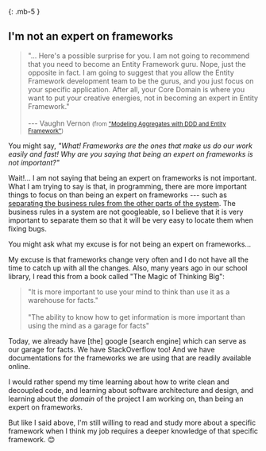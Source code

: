 <div class="resume-section-content col-md-10" id="not-an-expert-on-frameworks" markdown="1">

{: .mb-5 }
## I'm not an expert on frameworks

> "... Here's a possible surprise for you. I am not going to recommend that you need to become an Entity Framework guru. Nope, just the opposite in fact. I am going to suggest that you allow the Entity Framework development team to be the gurus, and you just focus on your specific application. After all, your Core Domain is where you want to put your creative energies, not in becoming an expert in Entity Framework."
<br /><br />
> --- Vaughn Vernon <small>(from ["Modeling Aggregates with DDD and Entity Framework"](https://web.archive.org/web/20180827140727/https://vaughnvernon.co/?p=879))</small>


You might say, _"What! Frameworks are the ones that make us do our work easily and fast! Why are you saying that being an expert on frameworks is not important?"_

Wait!... I am not saying that being an expert on frameworks is not important. What I am trying to say is that, in programming, there are more important things to focus on than being an expert on frameworks --- such as [separating the business rules from the other parts of the system](http://craftsmanshipcounts.com/policy-mechanism-preservation-business-value). The business rules in a system are not googleable, so I believe that it is very important to separate them so that it will be very easy to locate them when fixing bugs.

<!-- 
(I intend to someday become an expert on some frameworks of course.)
 -->

You might ask what my excuse is for not being an expert on frameworks...

My excuse is that frameworks change very often and I do not have all the time to catch up with all the changes. Also, many years ago in our school library, I read this from a book called "The Magic of Thinking Big":

> "It is more important to use your mind to think than use it as a warehouse for facts."
<br /><br />
> "The ability to know how to get information is more important than using the mind as a garage for facts"

Today, we already have [the] google [search engine] which can serve as our garage for facts. We have StackOverflow too! And we have documentations for the frameworks we are using that are readily available online.

I would rather spend my time learning about how to write clean and decoupled code, and learning about software architecture and design, and learning about the _domain_ of the project I am working on, than being an expert on frameworks. 

But like I said above, I'm still willing to read and study more about a specific framework when I think my job requires a deeper knowledge of that specific framework. :blush:


</div>
